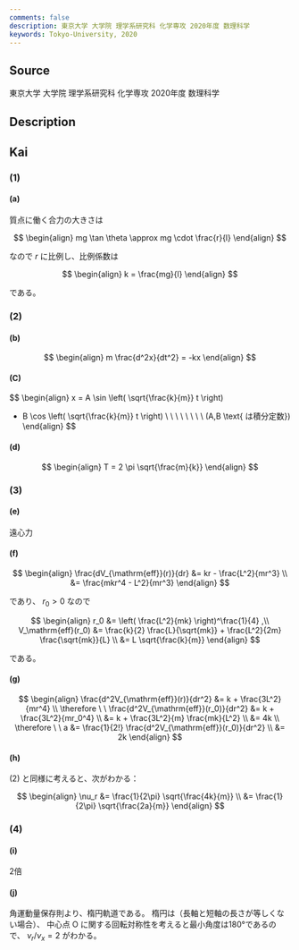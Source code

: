 ```yaml
---
comments: false
description: 東京大学 大学院 理学系研究科 化学専攻 2020年度 数理科学
keywords: Tokyo-University, 2020
---
```


## **Source**
東京大学 大学院 理学系研究科 化学専攻 2020年度 数理科学

## **Description**

## **Kai**
### (1)
#### (a)
質点に働く合力の大きさは

$$
\begin{align}
mg \tan \theta \approx mg \cdot \frac{r}{l}
\end{align}
$$

なので $r$ に比例し、比例係数は

$$
\begin{align}
k = \frac{mg}{l}
\end{align}
$$

である。

### (2)
#### (b)

$$
\begin{align}
m \frac{d^2x}{dt^2} = -kx
\end{align}
$$

#### (C)

$$
\begin{align}
x = A \sin \left( \sqrt{\frac{k}{m}} t \right)
+ B \cos \left( \sqrt{\frac{k}{m}} t \right)
\ \ \ \ \ \ \ \ (A,B \text{ は積分定数})
\end{align}
$$

#### (d)

$$
\begin{align}
T = 2 \pi \sqrt{\frac{m}{k}}
\end{align}
$$

### (3)
#### (e)
遠心力

#### (f)

$$
\begin{align}
\frac{dV_{\mathrm{eff}}(r)}{dr}
&= kr - \frac{L^2}{mr^3}
\\
&= \frac{mkr^4 - L^2}{mr^3}
\end{align}
$$

であり、 $r_0 \gt 0$ なので

$$
\begin{align}
r_0 &= \left( \frac{L^2}{mk} \right)^\frac{1}{4}
,\\
V_\mathrm{eff}(r_0)
&= \frac{k}{2} \frac{L}{\sqrt{mk}} + \frac{L^2}{2m} \frac{\sqrt{mk}}{L}
\\
&= L \sqrt{\frac{k}{m}}
\end{align}
$$

である。

#### (g)

$$
\begin{align}
\frac{d^2V_{\mathrm{eff}}(r)}{dr^2}
&= k + \frac{3L^2}{mr^4}
\\
\therefore \ \ 
\frac{d^2V_{\mathrm{eff}}(r_0)}{dr^2}
&= k + \frac{3L^2}{mr_0^4}
\\
&= k + \frac{3L^2}{m} \frac{mk}{L^2}
\\
&= 4k
\\
\therefore \ \ 
a
&= \frac{1}{2!} \frac{d^2V_{\mathrm{eff}}(r_0)}{dr^2}
\\
&= 2k
\end{align}
$$

#### (h)
(2) と同様に考えると、次がわかる：

$$
\begin{align}
\nu_r
&= \frac{1}{2\pi} \sqrt{\frac{4k}{m}}
\\
&= \frac{1}{2\pi} \sqrt{\frac{2a}{m}}
\end{align}
$$

### (4)
#### (i)
2倍

#### (j)
角運動量保存則より、楕円軌道である。
楕円は（長軸と短軸の長さが等しくない場合）、
中心点 O に関する回転対称性を考えると最小角度は180°であるので、
$\nu_r / \nu_x = 2$ がわかる。